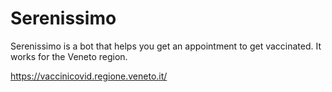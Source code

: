# Serenissimo

Serenissimo is a bot that helps you get an appointment to get vaccinated. It works for the Veneto region.

https://vaccinicovid.regione.veneto.it/